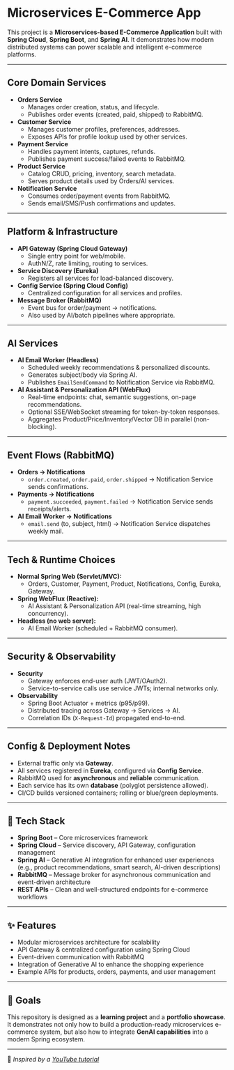 # Microservices E-Commerce App

This project is a **Microservices-based E-Commerce Application** built with **Spring Cloud**, **Spring Boot**, and **Spring AI**. It demonstrates how modern distributed systems can power scalable and intelligent e-commerce platforms.

---

## Core Domain Services
- **Orders Service**
    - Manages order creation, status, and lifecycle.
    - Publishes order events (created, paid, shipped) to RabbitMQ.
- **Customer Service**
    - Manages customer profiles, preferences, addresses.
    - Exposes APIs for profile lookup used by other services.
- **Payment Service**
    - Handles payment intents, captures, refunds.
    - Publishes payment success/failed events to RabbitMQ.
- **Product Service**
    - Catalog CRUD, pricing, inventory, search metadata.
    - Serves product details used by Orders/AI services.
- **Notification Service**
    - Consumes order/payment events from RabbitMQ.
    - Sends email/SMS/Push confirmations and updates.

---

## Platform & Infrastructure
- **API Gateway (Spring Cloud Gateway)**
    - Single entry point for web/mobile.
    - AuthN/Z, rate limiting, routing to services.
- **Service Discovery (Eureka)**
    - Registers all services for load-balanced discovery.
- **Config Service (Spring Cloud Config)**
    - Centralized configuration for all services and profiles.
- **Message Broker (RabbitMQ)**
    - Event bus for order/payment → notifications.
    - Also used by AI/batch pipelines where appropriate.

---

## AI Services
- **AI Email Worker (Headless)**
    - Scheduled weekly recommendations & personalized discounts.
    - Generates subject/body via Spring AI.
    - Publishes `EmailSendCommand` to Notification Service via RabbitMQ.
- **AI Assistant & Personalization API (WebFlux)**
    - Real-time endpoints: chat, semantic suggestions, on-page recommendations.
    - Optional SSE/WebSocket streaming for token-by-token responses.
    - Aggregates Product/Price/Inventory/Vector DB in parallel (non-blocking).

---

## Event Flows (RabbitMQ)
- **Orders → Notifications**
    - `order.created`, `order.paid`, `order.shipped` → Notification Service sends confirmations.
- **Payments → Notifications**
    - `payment.succeeded`, `payment.failed` → Notification Service sends receipts/alerts.
- **AI Email Worker → Notifications**
    - `email.send` (to, subject, html) → Notification Service dispatches weekly mail.

---

## Tech & Runtime Choices
- **Normal Spring Web (Servlet/MVC):**
    - Orders, Customer, Payment, Product, Notifications, Config, Eureka, Gateway.
- **Spring WebFlux (Reactive):**
    - AI Assistant & Personalization API (real-time streaming, high concurrency).
- **Headless (no web server):**
    - AI Email Worker (scheduled + RabbitMQ consumer).

---

## Security & Observability
- **Security**
    - Gateway enforces end-user auth (JWT/OAuth2).
    - Service-to-service calls use service JWTs; internal networks only.
- **Observability**
    - Spring Boot Actuator + metrics (p95/p99).
    - Distributed tracing across Gateway → Services → AI.
    - Correlation IDs (`X-Request-Id`) propagated end-to-end.

---

## Config & Deployment Notes
- External traffic only via **Gateway**.
- All services registered in **Eureka**, configured via **Config Service**.
- RabbitMQ used for **asynchronous** and **reliable** communication.
- Each service has its own **database** (polyglot persistence allowed).
- CI/CD builds versioned containers; rolling or blue/green deployments.

---

## 🔧 Tech Stack
- **Spring Boot** – Core microservices framework
- **Spring Cloud** – Service discovery, API Gateway, configuration management
- **Spring AI** – Generative AI integration for enhanced user experiences (e.g., product recommendations, smart search, AI-driven descriptions)
- **RabbitMQ** – Message broker for asynchronous communication and event-driven architecture
- **REST APIs** – Clean and well-structured endpoints for e-commerce workflows

---

## ✨ Features
- Modular microservices architecture for scalability
- API Gateway & centralized configuration using Spring Cloud
- Event-driven communication with RabbitMQ
- Integration of Generative AI to enhance the shopping experience
- Example APIs for products, orders, payments, and user management

---

## 🚀 Goals
This repository is designed as a **learning project** and a **portfolio showcase**.  
It demonstrates not only how to build a production-ready microservices e-commerce system, but also how to integrate **GenAI capabilities** into a modern Spring ecosystem.

---

📌 *Inspired by a [YouTube tutorial](https://www.youtube.com/watch?v=jdeSV0GRvwI&t=6s)*

